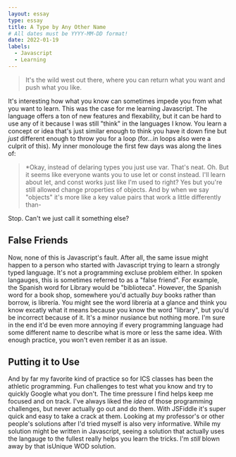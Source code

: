 ```yaml
---
layout: essay
type: essay
title: A Type by Any Other Name
# All dates must be YYYY-MM-DD format!
date: 2022-01-19
labels:
  - Javascript
  - Learning
---
```


> It's the wild west out there, where you can return what you want and push what you like.

 It's interesting how what you know can sometimes impede you from what you want to learn. This was the case for me learning Javascript. The language offers a ton of new features and flexability, but it can be hard to use any of it because I was still "think" in the languages I know. You learn a concept or idea that's just similar enough to think you have it down fine but *just* different enough to throw you for a loop (for...in loops also were a culprit of this). My inner monolouge the first few days was along the lines of:
 
 > *Okay, instead of delaring types you just use var. That's neat. Oh. But it seems like everyone wants you to use let or const instead. I'll learn about let, and const works just like I'm used to right? 
 > Yes but you're still allowed change properties of objects. And by when we say "objects" it's more like a key value pairs that work a little differently than-

Stop. Can't we just call it something else?

## False Friends

Now, none of this is Javascript's fault. After all, the same issue might happen to a person who started with Javascript trying to learn a strongly typed language. It's not a programming excluse problem either. In spoken langauges, this is sometimes referred to as a "false friend". For example, the Spanish word for Library would be "biblioteca". However, the Spanish word for a book shop, somewhere you'd actually *buy* books rather than borrow, is librería. You might see the word librería at a glance and think you know excatly what it means because you know the word "library", but you'd be incorrect because of it. It's a minor nusiance but nothing more. I'm sure in the end it'd be even more annoying if every programming language had some different name to describe what is more or less the same idea. With enough practice, you won't even rember it as an issue.

## Putting it to Use
And by far my favorite kind of practice so for ICS classes has been the athletic programming. Fun challenges to test what you know and try to quickly Google what you don't. The time pressure I find helps keep me focused and on track. I've always liked the *idea* of those programming challenges, but never actually go out and do them. With JSFiddle it's super quick and easy to take a crack at them. Looking at my professor's or other people's solutions after I'd tried myself is also very informative. While my solution might be written in Javascript, seeing a solution that actually uses the langauge to the fullest really helps you learn the tricks. I'm *still* blown away by that isUnique WOD solution.
